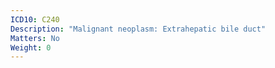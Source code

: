 ```yaml
---
ICD10: C240
Description: "Malignant neoplasm: Extrahepatic bile duct"
Matters: No
Weight: 0
---
```

